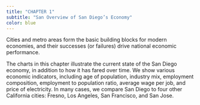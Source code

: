 ```yaml
---
title: "CHAPTER 1"
subtitle: "San Overview of San Diego’s Economy"
color: blue
---
```

Cities and metro areas form the basic building blocks for modern economies, and their successes (or failures) drive national economic performance.

The charts in this chapter illustrate the current state of the San Diego economy, in addition to how it has fared over time. We show various economic indicators, including age of population, industry mix, employment composition, employment to population ratio, average wage per job, and price of electricity. In many cases, we compare San Diego to four other California cities: Fresno, Los Angeles, San Francisco, and San Jose.

